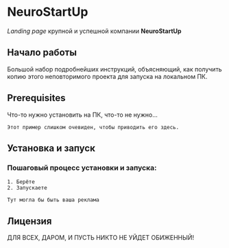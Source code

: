 # NeuroStartUp
*Landing page* крупной и успешной компании **NeuroStartUp** 

## Начало работы
Большой набор подробнейших инструкций, объясняющий, как получить копию этого неповторимого проекта для запуска на локальном ПК.

## Prerequisites
Что-то нужно установить на ПК, что-то не нужно...

`Этот пример слишком очевиден, чтобы приводить его здесь.`

## Установка и запуск
### Пошаговый процесс установки и запуска:
    1. Берёте
    2. Запускаете

`Тут могла бы быть ваша реклама`

## Лицензия
ДЛЯ ВСЕХ, ДАРОМ, И ПУСТЬ НИКТО НЕ УЙДЕТ ОБИЖЕННЫЙ!